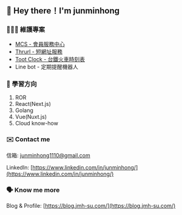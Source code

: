 ## 👋 Hey there！I'm junminhong

### 👨🏻‍💻 維護專案
- [MCS - 會員服務中心](https://github.com/junminhong/member-center-service)
- [Thrurl - 短網址服務](https://github.com/junminhong/thrurl)
- [Toot Clock - 台鐵火車時刻表](https://github.com/junminhong/toot-clock)
- Line bot - 定期提醒機器人

### 📝 學習方向
1. ROR
2. React(Next.js)
3. Golang
4. Vue(Nuxt.js)
5. Cloud know-how

### ✉️ Contact me
信箱: [junminhong1110@gmail.com](mailto:junminhong1110@gmail.com)

LinkedIn: [https://www.linkedin.com/in/junminhong/](https://www.linkedin.com/in/junminhong/)

### 🗣 Know me more
Blog & Profile: [https://blog.jmh-su.com/](https://blog.jmh-su.com/)
